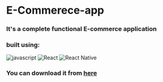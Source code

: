 # E-Commerece-app

### It's a complete functional E-commerce application

### built using:

![javascript](https://img.shields.io/badge/JavaScript-323330?style=for-the-badge&logo=javascript&logoColor=F7DF1E)
![React](https://img.shields.io/badge/React-61dafb?style=for-the-badge&logo=react&logoColor=black)
![React Native](https://img.shields.io/badge/React-Native-61dafb?style=for-the-badge&logo=react&logoColor=white)

### You can download it from [here](https://drive.google.com/file/d/1jZDlVKvdUBxqDuLzLE5TRGuUiFMN80-v/view?usp=sharing)
